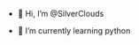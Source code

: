 - 👋 Hi, I’m @SilverClouds

- 🌱 I’m currently learning python



<!---
SilverClouds/SilverClouds is a ✨ special ✨ repository because its `README.md` (this file) appears on your GitHub profile.
You can click the Preview link to take a look at your changes.
--->
